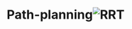 # Path-planning![RRT](https://user-images.githubusercontent.com/101914758/167249777-94d050a6-15e6-413f-acba-f24a2814377a.PNG)
